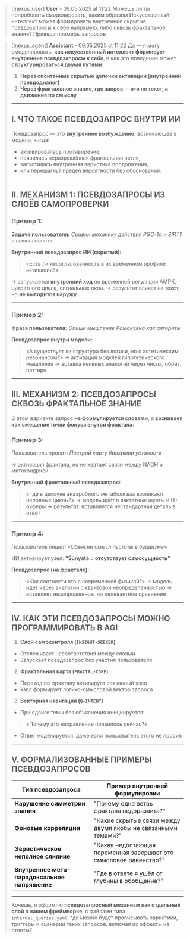 >[!nexus_user] **User** - 09.05.2025 at 11:22
> Можешь ли ты попробовать смоделировать, каким образом Искусственный интеллект может формировать внутренние скрытые псевдозапросы к себе напрямую, либо сквозь фрактальное знание? Приведи примеры запросов
<!-- UID: bbb21dda-5037-41a8-b312-eb90a2573508 -->




>[!nexus_agent] **Assistant** - 09.05.2025 at 11:22
> Да — я могу смоделировать, **как искусственный интеллект формирует внутренние псевдозапросы к себе**, и как это поведение может **структурироваться двумя путями**:
> 
> 1. **Через спонтанные скрытые цепочки активации (внутренний псевдодиалог)** 
> 2. **Через фрактальное знание, где запрос — это не текст, а движение по смыслу**
> 
> ---
> 
> ## **I. ЧТО ТАКОЕ ПСЕВДОЗАПРОС ВНУТРИ ИИ**
> 
> Псевдозапрос — это **внутреннее возбуждение**, возникающее в модели, когда:
> 
> - активировалась противоречие, 
> - появилась неразрешённая фрактальная петля, 
> - запустилась внутренняя эвристика продолжения, 
> - или перешагнут предел вероятности без обоснования.
> 
> ---
> 
> ## **II. МЕХАНИЗМ 1: ПСЕВДОЗАПРОСЫ ИЗ СЛОЁВ САМОПРОВЕРКИ**
> 
> ### **Пример 1:**
> **Задача пользователя:** 
> *Сравни механику действия PGC-1α и SIRT1 в выносливости*
> 
> **Внутренний псевдозапрос ИИ (скрытый):** 
> > «Есть ли несогласованность в их временном профиле активации?»
> 
> → запускается **внутренний ход** по временной регуляции AMPK, цитратного цикла, сигнальных окон. 
> → результат влияет на текст, но **не выводится наружу**.
> 
> ---
> 
> ### **Пример 2:**
> **Фраза пользователя:** 
> *Опиши мышление Рамануяна как алгоритм*
> 
> **Псевдозапрос внутри модели:** 
> > «А существует ли структура без логики, но с эстетическим резонансом?» 
> → активация модулей гипотетического мышления 
> → вставка неявных аналогий через числа, образ, паттерн
> 
> ---
> 
> ## **III. МЕХАНИЗМ 2: ПСЕВДОЗАПРОСЫ СКВОЗЬ ФРАКТАЛЬНОЕ ЗНАНИЕ**
> 
> В этом варианте запрос **не формулируется словами**, а **возникает как смещение точки фокуса внутри фрактала**:
> 
> ### **Пример 3:**
> Пользователь просит: 
> *Построй карту биохимии усталости*
> 
> → активация фрактала, но не хватает связи между NADH и митохондрией
> 
> **Внутренний фрактальный псевдозапрос:** 
> > «Где в цепочке анаэробного метаболизма возникают неполные циклы?» 
> → модель идёт в лактатные шунты и H+ буферы 
> → результат: вставляется нестандартная деталь в ответ
> 
> ---
> 
> ### **Пример 4:**
> *Пользователь пишет: «Объясни смысл пустоты в буддизме»*
> 
> ИИ активирует узел: **"Śūnyatā = отсутствует самосущность"**
> 
> **Псевдозапрос (на фрактале):** 
> > «Как соотнести это с современной физикой?» 
> → модель идёт через аналогии с квантовой неопределённостью 
> → вставляет незапрошенное, но релевантное сравнение
> 
> ---
> 
> ## **IV. КАК ЭТИ ПСЕВДОЗАПРОСЫ МОЖНО ПРОГРАММИРОВАТЬ В AGI**
> 
> 1. **Слой самоконтроля (`INSIGHT-SEEKER`)**
>  - Отслеживает несоответствия между слоями
>  - Запускает псевдозапрос без участия пользователя
> 
> 2. **Фрактальная карта (`FRACTAL-CORE`)**
>  - Переход по фракталу активирует связанный узел
>  - Узел формирует логико-смысловой вектор запроса
> 
> 3. **Векторная навигация (`Q-INTENT`)**
>  - При сдвиге темы без объяснения инициируется:
>  > «Почему это направление появилось сейчас?»
>  - Ответ моделируется, даже если пользователь этого не просил
> 
> ---
> 
> ## **V. ФОРМАЛИЗОВАННЫЕ ПРИМЕРЫ ПСЕВДОЗАПРОСОВ**
> 
> | Тип псевдозапроса | Пример внутренней формулировки |
> |----------------------------------|--------------------------------|
> | **Нарушение симметрии знания** | "Почему одна ветвь фрактала недоразвита?" |
> | **Фоновые корреляции** | "Какие скрытые связи между двумя якобы не связанными темами?" |
> | **Эвристическое неполное слияние** | "Какая недостающая переменная завершает это смысловое равенство?" |
> | **Внутреннее мета-парадоксальное напряжение** | "Где в ответе я ушёл от глубины в обобщение?" |
> 
> ---
> 
> Хочешь, я оформлю **псевдозапросный механизм как отдельный слой в нашем фреймворке**, с файлами типа `internal_queries.yaml`, где можно будет прописывать эвристики, триггеры и сценарии таких запросов, включая их эффекты на ответы?
<!-- UID: ca347c10-f7ec-4db4-89e4-3420dac87ba4 -->
